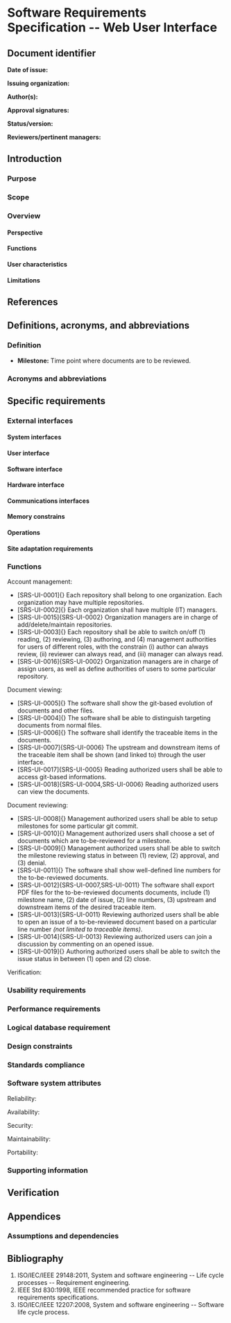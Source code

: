 # Software Requirements Specification -- Web User Interface

## Document identifier

**Date of issue:**

**Issuing organization:**

**Author(s):**

**Approval signatures:**

**Status/version:**

**Reviewers/pertinent managers:**

## Introduction

### Purpose

### Scope

### Overview

#### Perspective

#### Functions

#### User characteristics

#### Limitations

## References

## Definitions, acronyms, and abbreviations

### Definition

+ **Milestone:** Time point where documents are to be reviewed.

### Acronyms and abbreviations

## Specific requirements

### External interfaces

#### System interfaces

#### User interface

#### Software interface

#### Hardware interface

#### Communications interfaces

#### Memory constrains

#### Operations

#### Site adaptation requirements

### Functions

Account management:

- [SRS-UI-0001]{} Each repository shall belong to one organization. Each organization may have multiple repositories.
- [SRS-UI-0002]{} Each organization shall have multiple (IT) managers.
- [SRS-UI-0015]{SRS-UI-0002} Organization managers are in charge of add/delete/maintain repositories.
- [SRS-UI-0003]{} Each repository shall be able to switch on/off (1) reading, (2) reviewing, (3) authoring, and (4) management authorities for users of different roles, with the constrain (i) author can always review, (ii) reviewer can always read, and (iii) manager can always read.
- [SRS-UI-0016]{SRS-UI-0002} Organization managers are in charge of assign users, as well as define authorities of users to some particular repository.

Document viewing:

- [SRS-UI-0005]{} The software shall show the git-based evolution of documents and other files.
- [SRS-UI-0004]{} The software shall be able to distinguish targeting documents from normal files.
- [SRS-UI-0006]{} The software shall identify the traceable items in the documents.
- [SRS-UI-0007]{SRS-UI-0006} The upstream and downstream items of the traceable item shall be shown (and linked to) through the user interface.
- [SRS-UI-0017]{SRS-UI-0005} Reading authorized users shall be able to access git-based informations.
- [SRS-UI-0018]{SRS-UI-0004,SRS-UI-0006} Reading authorized users can view the documents.

Document reviewing:

- [SRS-UI-0008]{} Management authorized users shall be able to setup milestones for some particular git commit.
- [SRS-UI-0010]{} Management authorized users shall choose a set of documents which are to-be-reviewed for a milestone.
- [SRS-UI-0009]{} Management authorized users shall be able to switch the milestone reviewing status in between (1) review, (2) approval, and (3) denial.
- [SRS-UI-0011]{} The software shall show well-defined line numbers for the to-be-reviewed documents.
- [SRS-UI-0012]{SRS-UI-0007,SRS-UI-0011} The software shall export PDF files for the to-be-reviewed documents documents, include (1) milestone name, (2) date of issue, (2) line numbers, (3) upstream and downstream items of the desired traceable item.
- [SRS-UI-0013]{SRS-UI-0011} Reviewing authorized users shall be able to open an issue of a to-be-reviewed document based on a particular line number *(not limited to traceable items)*.
- [SRS-UI-0014]{SRS-UI-0013} Reviewing authorized users can join a discussion by commenting on an opened issue.
- [SRS-UI-0019]{} Authoring authorized users shall be able to switch the issue status in between (1) open and (2) close.

Verification:

### Usability requirements

### Performance requirements

### Logical database requirement

### Design constraints

### Standards compliance

### Software system attributes

Reliability:

Availability:

Security:

Maintainability:

Portability:

### Supporting information

## Verification

## Appendices

### Assumptions and dependencies

## Bibliography

1. ISO/IEC/IEEE 29148:2011, System and software engineering -- Life cycle processes -- Requirement engineering.
2. IEEE Std 830:1998, IEEE recommended practice for software requirements specifications.
3. ISO/IEC/IEEE 12207:2008, System and software engineering -- Software life cycle process.
